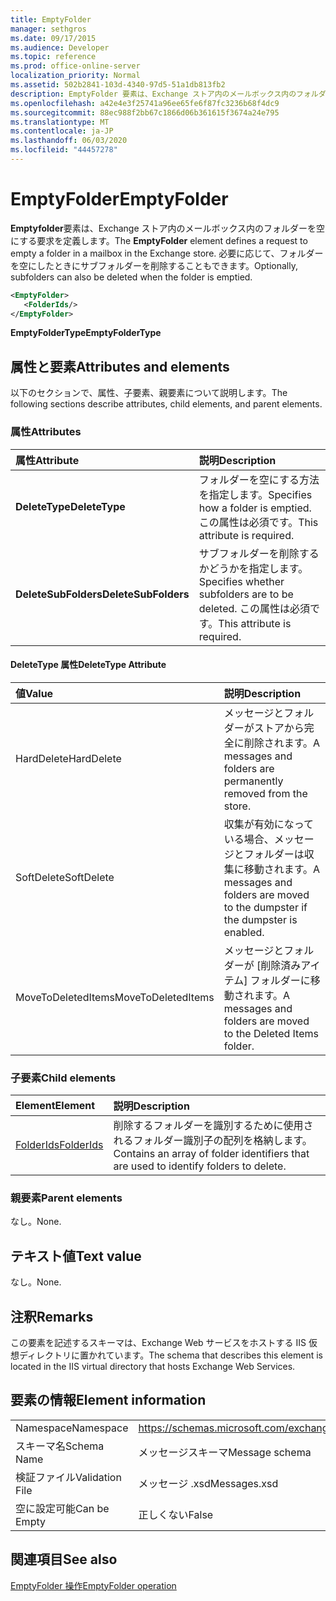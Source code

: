 ```yaml
---
title: EmptyFolder
manager: sethgros
ms.date: 09/17/2015
ms.audience: Developer
ms.topic: reference
ms.prod: office-online-server
localization_priority: Normal
ms.assetid: 502b2841-103d-4340-97d5-51a1db813fb2
description: EmptyFolder 要素は、Exchange ストア内のメールボックス内のフォルダーを空にする要求を定義します。 必要に応じて、フォルダーを空にしたときにサブフォルダーを削除することもできます。
ms.openlocfilehash: a42e4e3f25741a96ee65fe6f87fc3236b68f4dc9
ms.sourcegitcommit: 88ec988f2bb67c1866d06b361615f3674a24e795
ms.translationtype: MT
ms.contentlocale: ja-JP
ms.lasthandoff: 06/03/2020
ms.locfileid: "44457278"
---
```

# <a name="emptyfolder"></a><span data-ttu-id="69516-104">EmptyFolder</span><span class="sxs-lookup"><span data-stu-id="69516-104">EmptyFolder</span></span>

<span data-ttu-id="69516-105">**Emptyfolder**要素は、Exchange ストア内のメールボックス内のフォルダーを空にする要求を定義します。</span><span class="sxs-lookup"><span data-stu-id="69516-105">The **EmptyFolder** element defines a request to empty a folder in a mailbox in the Exchange store.</span></span> <span data-ttu-id="69516-106">必要に応じて、フォルダーを空にしたときにサブフォルダーを削除することもできます。</span><span class="sxs-lookup"><span data-stu-id="69516-106">Optionally, subfolders can also be deleted when the folder is emptied.</span></span> 
  
```XML
<EmptyFolder>
   <FolderIds/>
</EmptyFolder>
```

 <span data-ttu-id="69516-107">**EmptyFolderType**</span><span class="sxs-lookup"><span data-stu-id="69516-107">**EmptyFolderType**</span></span>
## <a name="attributes-and-elements"></a><span data-ttu-id="69516-108">属性と要素</span><span class="sxs-lookup"><span data-stu-id="69516-108">Attributes and elements</span></span>

<span data-ttu-id="69516-109">以下のセクションで、属性、子要素、親要素について説明します。</span><span class="sxs-lookup"><span data-stu-id="69516-109">The following sections describe attributes, child elements, and parent elements.</span></span>
  
### <a name="attributes"></a><span data-ttu-id="69516-110">属性</span><span class="sxs-lookup"><span data-stu-id="69516-110">Attributes</span></span>

|<span data-ttu-id="69516-111">**属性**</span><span class="sxs-lookup"><span data-stu-id="69516-111">**Attribute**</span></span>|<span data-ttu-id="69516-112">**説明**</span><span class="sxs-lookup"><span data-stu-id="69516-112">**Description**</span></span>|
|:-----|:-----|
|<span data-ttu-id="69516-113">**DeleteType**</span><span class="sxs-lookup"><span data-stu-id="69516-113">**DeleteType**</span></span> <br/> |<span data-ttu-id="69516-114">フォルダーを空にする方法を指定します。</span><span class="sxs-lookup"><span data-stu-id="69516-114">Specifies how a folder is emptied.</span></span> <span data-ttu-id="69516-115">この属性は必須です。</span><span class="sxs-lookup"><span data-stu-id="69516-115">This attribute is required.</span></span>  <br/> |
|<span data-ttu-id="69516-116">**DeleteSubFolders**</span><span class="sxs-lookup"><span data-stu-id="69516-116">**DeleteSubFolders**</span></span> <br/> |<span data-ttu-id="69516-117">サブフォルダーを削除するかどうかを指定します。</span><span class="sxs-lookup"><span data-stu-id="69516-117">Specifies whether subfolders are to be deleted.</span></span> <span data-ttu-id="69516-118">この属性は必須です。</span><span class="sxs-lookup"><span data-stu-id="69516-118">This attribute is required.</span></span>  <br/> |
   
#### <a name="deletetype-attribute"></a><span data-ttu-id="69516-119">DeleteType 属性</span><span class="sxs-lookup"><span data-stu-id="69516-119">DeleteType Attribute</span></span>

|<span data-ttu-id="69516-120">**値**</span><span class="sxs-lookup"><span data-stu-id="69516-120">**Value**</span></span>|<span data-ttu-id="69516-121">**説明**</span><span class="sxs-lookup"><span data-stu-id="69516-121">**Description**</span></span>|
|:-----|:-----|
|<span data-ttu-id="69516-122">HardDelete</span><span class="sxs-lookup"><span data-stu-id="69516-122">HardDelete</span></span>  <br/> |<span data-ttu-id="69516-123">メッセージとフォルダーがストアから完全に削除されます。</span><span class="sxs-lookup"><span data-stu-id="69516-123">A messages and folders are permanently removed from the store.</span></span>  <br/> |
|<span data-ttu-id="69516-124">SoftDelete</span><span class="sxs-lookup"><span data-stu-id="69516-124">SoftDelete</span></span>  <br/> |<span data-ttu-id="69516-125">収集が有効になっている場合、メッセージとフォルダーは収集に移動されます。</span><span class="sxs-lookup"><span data-stu-id="69516-125">A messages and folders are moved to the dumpster if the dumpster is enabled.</span></span>  <br/> |
|<span data-ttu-id="69516-126">MoveToDeletedItems</span><span class="sxs-lookup"><span data-stu-id="69516-126">MoveToDeletedItems</span></span>  <br/> |<span data-ttu-id="69516-127">メッセージとフォルダーが [削除済みアイテム] フォルダーに移動されます。</span><span class="sxs-lookup"><span data-stu-id="69516-127">A messages and folders are moved to the Deleted Items folder.</span></span>  <br/> |
   
### <a name="child-elements"></a><span data-ttu-id="69516-128">子要素</span><span class="sxs-lookup"><span data-stu-id="69516-128">Child elements</span></span>

|<span data-ttu-id="69516-129">**Element**</span><span class="sxs-lookup"><span data-stu-id="69516-129">**Element**</span></span>|<span data-ttu-id="69516-130">**説明**</span><span class="sxs-lookup"><span data-stu-id="69516-130">**Description**</span></span>|
|:-----|:-----|
|[<span data-ttu-id="69516-131">FolderIds</span><span class="sxs-lookup"><span data-stu-id="69516-131">FolderIds</span></span>](folderids.md) <br/> |<span data-ttu-id="69516-132">削除するフォルダーを識別するために使用されるフォルダー識別子の配列を格納します。</span><span class="sxs-lookup"><span data-stu-id="69516-132">Contains an array of folder identifiers that are used to identify folders to delete.</span></span>  <br/> |
   
### <a name="parent-elements"></a><span data-ttu-id="69516-133">親要素</span><span class="sxs-lookup"><span data-stu-id="69516-133">Parent elements</span></span>

<span data-ttu-id="69516-134">なし。</span><span class="sxs-lookup"><span data-stu-id="69516-134">None.</span></span>
  
## <a name="text-value"></a><span data-ttu-id="69516-135">テキスト値</span><span class="sxs-lookup"><span data-stu-id="69516-135">Text value</span></span>

<span data-ttu-id="69516-136">なし。</span><span class="sxs-lookup"><span data-stu-id="69516-136">None.</span></span>
  
## <a name="remarks"></a><span data-ttu-id="69516-137">注釈</span><span class="sxs-lookup"><span data-stu-id="69516-137">Remarks</span></span>

<span data-ttu-id="69516-138">この要素を記述するスキーマは、Exchange Web サービスをホストする IIS 仮想ディレクトリに置かれています。</span><span class="sxs-lookup"><span data-stu-id="69516-138">The schema that describes this element is located in the IIS virtual directory that hosts Exchange Web Services.</span></span>
  
## <a name="element-information"></a><span data-ttu-id="69516-139">要素の情報</span><span class="sxs-lookup"><span data-stu-id="69516-139">Element information</span></span>

|||
|:-----|:-----|
|<span data-ttu-id="69516-140">Namespace</span><span class="sxs-lookup"><span data-stu-id="69516-140">Namespace</span></span>  <br/> |https://schemas.microsoft.com/exchange/services/2006/messages  <br/> |
|<span data-ttu-id="69516-141">スキーマ名</span><span class="sxs-lookup"><span data-stu-id="69516-141">Schema Name</span></span>  <br/> |<span data-ttu-id="69516-142">メッセージスキーマ</span><span class="sxs-lookup"><span data-stu-id="69516-142">Message schema</span></span>  <br/> |
|<span data-ttu-id="69516-143">検証ファイル</span><span class="sxs-lookup"><span data-stu-id="69516-143">Validation File</span></span>  <br/> |<span data-ttu-id="69516-144">メッセージ .xsd</span><span class="sxs-lookup"><span data-stu-id="69516-144">Messages.xsd</span></span>  <br/> |
|<span data-ttu-id="69516-145">空に設定可能</span><span class="sxs-lookup"><span data-stu-id="69516-145">Can be Empty</span></span>  <br/> |<span data-ttu-id="69516-146">正しくない</span><span class="sxs-lookup"><span data-stu-id="69516-146">False</span></span>  <br/> |
   
## <a name="see-also"></a><span data-ttu-id="69516-147">関連項目</span><span class="sxs-lookup"><span data-stu-id="69516-147">See also</span></span>



[<span data-ttu-id="69516-148">EmptyFolder 操作</span><span class="sxs-lookup"><span data-stu-id="69516-148">EmptyFolder operation</span></span>](emptyfolder-operation.md)

